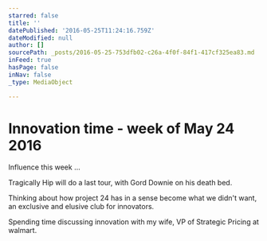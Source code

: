 ```yaml
---
starred: false
title: ''
datePublished: '2016-05-25T11:24:16.759Z'
dateModified: null
author: []
sourcePath: _posts/2016-05-25-753dfb02-c26a-4f0f-84f1-417cf325ea83.md
inFeed: true
hasPage: false
inNav: false
_type: MediaObject

---
```

# Innovation time - week of May 24 2016

Influence this week ...

Tragically Hip will do a last tour, with Gord Downie on his death bed. 

Thinking about how project 24 has in a sense become what we didn't want, an exclusive and elusive club for innovators.

Spending time discussing innovation with my wife, VP of Strategic Pricing at walmart.